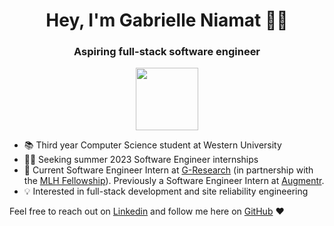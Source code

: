 <h1 align="center">Hey, I'm Gabrielle Niamat 👋🏼 </h1>

<h3 align="center">Aspiring full-stack software engineer</h3> 
<p align="center"><img align="center" src="https://user-images.githubusercontent.com/52351749/127750424-29cad6c0-3f84-4009-b243-e611c6153a03.gif" width="100" height="100"/></p>

- 📚 Third year Computer Science student at Western University
- 🕵️‍♀️ Seeking summer 2023 Software Engineer internships
- 💼 Current Software Engineer Intern at [G-Research](https://www.gresearch.co.uk/) (in partnership with the [MLH Fellowship](https://fellowship.mlh.io/)). Previously a Software Engineer Intern at [Augmentr](https://www.linkedin.com/company/augmentr/).
- 💡 Interested in full-stack development and site reliability engineering

Feel free to reach out on [Linkedin](https://www.linkedin.com/in/gabrielle-niamat/) and follow me here on [GitHub](https://github.com/pidgey0403) ❤️
